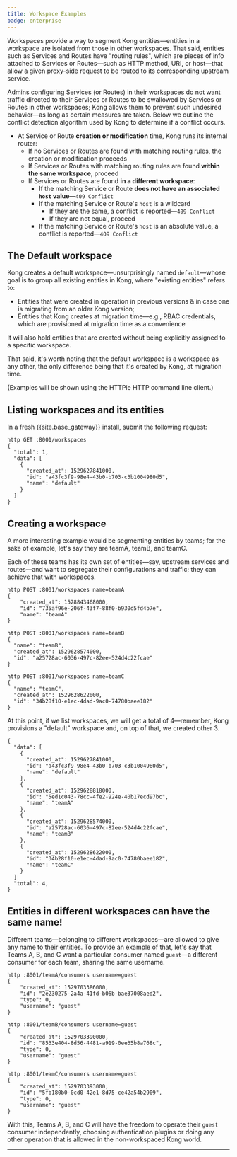 ```yaml
---
title: Workspace Examples
badge: enterprise
---
```


Workspaces provide a way to segment Kong entities—entities in a workspace
are isolated from those in other workspaces. That said, entities
such as Services and Routes have "routing rules", which are pieces of info
attached to Services or Routes—such as HTTP method, URI, or host—that allow a
given proxy-side request to be routed to its corresponding upstream service.

Admins configuring Services (or Routes) in their workspaces do not want traffic
directed to their Services or Routes to be swallowed by Services or Routes in other
workspaces; Kong allows them to prevent such undesired behavior—as long as
certain measures are taken. Below we outline the conflict detection algorithm
used by Kong to determine if a conflict occurs.

* At Service or Route **creation or modification** time, Kong runs its internal
router:
  - If no Services or Routes are found with matching routing rules, the creation
  or modification proceeds
  - If Services or Routes with matching routing rules are found **within the same
  workspace**, proceed
  - If Services or Routes are found **in a different workspace**:
    * If the matching Service or Route **does not have an associated
      `host` value**—`409 Conflict`
    * If the matching Service or Route's `host` is a wildcard
      - If they are the same, a conflict is reported—`409 Conflict`
      - If they are not equal, proceed
    * If the matching Service or Route's `host` is an absolute value, a
      conflict is reported—`409 Conflict`

## The Default workspace

Kong creates a default workspace—unsurprisingly named `default`—whose goal
is to group all existing entities in Kong, where "existing entities" refers to:

- Entities that were created in operation in previous versions &amp; in case
one is migrating from an older Kong version;
- Entities that Kong creates at migration time—e.g., RBAC credentials, which
are provisioned at migration time as a convenience

It will also hold entities that are created without being explicitly assigned to
a specific workspace.

That said, it's worth noting that the default workspace is a workspace as any
other, the only difference being that it's created by Kong, at migration time.

(Examples will be shown using the HTTPie HTTP command line client.)

## Listing workspaces and its entities

In a fresh {{site.base_gateway}} install, submit the
following request:

```
http GET :8001/workspaces
{
  "total": 1,
  "data": [
    {
      "created_at": 1529627841000,
      "id": "a43fc3f9-98e4-43b0-b703-c3b1004980d5",
      "name": "default"
    }
  ]
}
```

## Creating a workspace

A more interesting example would be segmenting entities by teams; for the sake of
example, let's say they are teamA, teamB, and teamC.

Each of these teams has its own set of entities—say, upstream services and
routes—and want to segregate their configurations and traffic; they can
achieve that with workspaces.

```
http POST :8001/workspaces name=teamA
{
    "created_at": 1528843468000,
    "id": "735af96e-206f-43f7-88f0-b930d5fd4b7e",
    "name": "teamA"
}
```

```
http POST :8001/workspaces name=teamB
{
  "name": "teamB",
  "created_at": 1529628574000,
  "id": "a25728ac-6036-497c-82ee-524d4c22fcae"
}
```

```
http POST :8001/workspaces name=teamC
{
  "name": "teamC",
  "created_at": 1529628622000,
  "id": "34b28f10-e1ec-4dad-9ac0-74780baee182"
}
```

At this point, if we list workspaces, we will get a total of 4—remember,
Kong provisions a "default" workspace and, on top of that, we created other
3.

```
{
  "data": [
    {
      "created_at": 1529627841000,
      "id": "a43fc3f9-98e4-43b0-b703-c3b1004980d5",
      "name": "default"
    },
    {
      "created_at": 1529628818000,
      "id": "5ed1c043-78cc-4fe2-924e-40b17ecd97bc",
      "name": "teamA"
    },
    {
      "created_at": 1529628574000,
      "id": "a25728ac-6036-497c-82ee-524d4c22fcae",
      "name": "teamB"
    },
    {
      "created_at": 1529628622000,
      "id": "34b28f10-e1ec-4dad-9ac0-74780baee182",
      "name": "teamC"
    }
  ]
  "total": 4,
}

```

## Entities in different workspaces can have the same name!

Different teams—belonging to different workspaces—are allowed to give any
name to their entities. To provide an example of that, let's say that Teams A, B,
and C want a particular consumer named `guest`—a different consumer for each
team, sharing the same username.

```
http :8001/teamA/consumers username=guest
{
    "created_at": 1529703386000,
    "id": "2e230275-2a4a-41fd-b06b-bae37008aed2",
    "type": 0,
    "username": "guest"
}
```

```
http :8001/teamB/consumers username=guest
{
    "created_at": 1529703390000,
    "id": "8533e404-8d56-4481-a919-0ee35b8a768c",
    "type": 0,
    "username": "guest"
}
```

```
http :8001/teamC/consumers username=guest
{
    "created_at": 1529703393000,
    "id": "5fb180b0-0cd0-42e1-8d75-ce42a54b2909",
    "type": 0,
    "username": "guest"
}
```

With this, Teams A, B, and C will have the freedom to operate their `guest`
consumer independently, choosing authentication plugins or doing any other
operation that is allowed in the non-workspaced Kong world.


---

[services]: /gateway/{{page.kong_version}}/admin-api/#service-object
